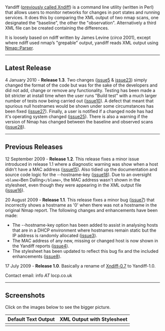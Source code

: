 Yandiff ([previously called Xndiff](history.md)) is a command line utility (written in Perl) that allows users to monitor networks for changes in port states and running services. It does this by comparing the XML output of two nmap scans, one designated the "baseline", the other the "observation". Alternatively a third XML file can be created containing the differences.

It is loosely based on ndiff written by James Levine (_circa_ 2001), except where ndiff used nmap’s "grepable" output, yandiff reads XML output using
[Nmap::Parser](http://code.google.com/p/nmap-parser).

---

## Latest Release ##
4 January 2010 - **Release 1.3**.  Two changes ([issue5](https://code.google.com/p/yandiff/issues/detail?id=5) & [issue23](https://code.google.com/p/yandiff/issues/detail?id=23)) simply changed
the format of the code but was for the sake of the developers and did not add,
change or remove any functionality.  Testing has been made a bit stricter at
install time when the user runs "Build test" with a much larger number of tests
now being carried out ([issue10](https://code.google.com/p/yandiff/issues/detail?id=10)).  A defect that meant that spurious null
hostnames would be shown under some circumstances has been fixed ([issue27](https://code.google.com/p/yandiff/issues/detail?id=27)).
Finally, a user is notified if a changed node has had it's operating system
changed ([issue25](https://code.google.com/p/yandiff/issues/detail?id=25)).  There is also a warning if the version of Nmap has changed
between the baseline and observed scans ([issue28](https://code.google.com/p/yandiff/issues/detail?id=28)).


---

## Previous Releases ##
12 September 2009 - **Release 1.2**.  This release fixes a minor issue introduced
in release 1.1 where a diagnostic warning was show when a host didn't have a
MAC address ([issue15](https://code.google.com/p/yandiff/issues/detail?id=15)).  Also tidied up the documentation and source code logic
for the --hostname-key ([issue18](https://code.google.com/p/yandiff/issues/detail?id=18)).  Due to an oversight `<blame>`Ben
Dalling`</blame>`, the MAC address wasn't shown in the stylesheet, even though
they were appearing in the XML output file ([issue16](https://code.google.com/p/yandiff/issues/detail?id=16)).

20 August 2009 - **Release 1.1**.  This release fixes a minor bug ([issue7](https://code.google.com/p/yandiff/issues/detail?id=7)) that incorrectly shows a hostname as '0' when there was not a hostname in the original Nmap report.  The following changes and enhancements have been made:

  * The --hostname-key option has been added to assist in analysing hosts that are in a DHCP environment where hostnames remain static but the IP address is randomly allocated ([issue3](https://code.google.com/p/yandiff/issues/detail?id=3)).
  * The MAC address of any new, missing or changed host is now shown in the Yandiff reports ([issue4](https://code.google.com/p/yandiff/issues/detail?id=4)).
  * The stylesheet has been updated to reflect this bug fix and the included enhancements ([issue8](https://code.google.com/p/yandiff/issues/detail?id=8)).

17 July 2009 - **Release 1.0**.  Basically a rename of [Xndiff-0.7](http://code.google.com/p/yandiff/wiki/XndiffHistory) to Yandiff-1.0.

Contact email: info _AT_ locp.co.uk

---

## Screenshots ##

Click on the images below to see the bigger picture.

| **Default Text Output** | **XML Output with Stylesheet** |
|:------------------------|:-------------------------------|
|![![](http://sites.google.com/site/yandiff/images/yandiff-figure2-363x322.png)](http://sites.google.com/site/yandiff/images/yandiff-figure2.png)|![![](http://sites.google.com/site/yandiff/images/yandiff-figure3-360x322.png)](http://sites.google.com/site/yandiff/images/yandiff-figure3.png)|